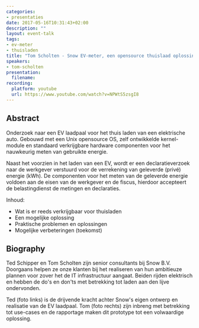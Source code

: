 ```yaml
---
categories:
- presentaties
date: 2017-05-16T10:31:43+02:00
description: ""
layout: event-talk
tags:
- ev-meter
- thuisladen
title: "Tom Scholten - Snow EV-meter, een opensource thuislaad oplossing"
speakers:
- tom-scholten
presentation: 
  filename: 
recording:
  platform: youtube
  url: https://www.youtube.com/watch?v=NPWtS5zsgI8
---
```


## Abstract

Onderzoek naar een EV laadpaal voor het thuis laden van een elektrische auto. Gebouwd met een Unix opensource OS, zelf ontwikkelde kernel-module en standaard verkrijgbare hardware componenten voor het nauwkeurig meten van gebruikte energie.

Naast het voorzien in het laden van een EV, wordt er een declaratieverzoek naar de werkgever verstuurd voor de verrekening van geleverde (privé) energie (kWh). De componenten voor het meten van de geleverde energie voldoen aan de eisen van de werkgever en de fiscus, hierdoor accepteert de belastingdienst de metingen en declaraties.

Inhoud:

- Wat is er reeds verkrijgbaar voor thuisladen
- Een mogelijke oplossing
- Praktische problemen en oplossingen
- Mogelijke verbeteringen (toekomst)

## Biography

Ted Schipper en Tom Scholten zijn senior consultants bij Snow B.V. Doorgaans helpen ze onze klanten bij het realiseren van hun ambitieuze plannen voor zover het de IT infrastructuur aangaat. Beiden rijden elektrisch en hebben de do's en don'ts met betrekking tot laden aan den lijve ondervonden.

Ted (foto links) is de drijvende kracht achter Snow's eigen ontwerp en realisatie van de EV laadpaal. Tom (foto rechts) zijn inbreng met betrekking tot use-cases en de rapportage maken dit prototype tot een volwaardige oplossing.